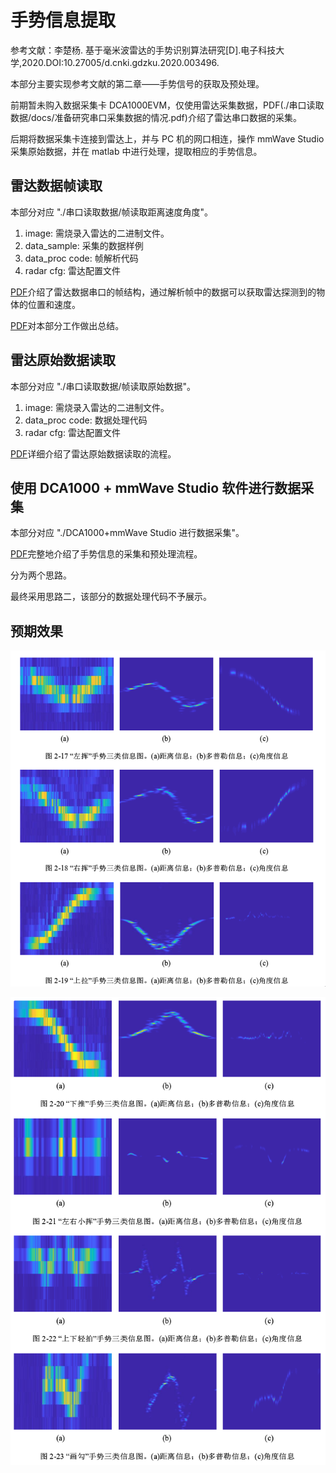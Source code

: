 # 手势信息提取

参考文献：李楚杨. 基于毫米波雷达的手势识别算法研究[D].电子科技大学,2020.DOI:10.27005/d.cnki.gdzku.2020.003496.

本部分主要实现参考文献的第二章——手势信号的获取及预处理。

前期暂未购入数据采集卡 DCA1000EVM，仅使用雷达采集数据，PDF(./串口读取数据/docs/准备研究串口采集数据的情况.pdf)介绍了雷达串口数据的采集。

后期将数据采集卡连接到雷达上，并与 PC 机的网口相连，操作 mmWave Studio 采集原始数据，并在 matlab 中进行处理，提取相应的手势信息。

## 雷达数据帧读取

本部分对应 "./串口读取数据/帧读取距离速度角度"。

1. image: 需烧录入雷达的二进制文件。
2. data_sample: 采集的数据样例
3. data_proc code: 帧解析代码
4. radar cfg: 雷达配置文件

[PDF](串口读取数据/docs/串口数据解析.pdf)介绍了雷达数据串口的帧结构，通过解析帧中的数据可以获取雷达探测到的物体的位置和速度。

[PDF](串口读取数据/帧读取距离速度角度/docs/最近工作.pdf)对本部分工作做出总结。

## 雷达原始数据读取

本部分对应 "./串口读取数据/帧读取原始数据"。

1. image: 需烧录入雷达的二进制文件。
3. data_proc code: 数据处理代码
4. radar cfg: 雷达配置文件

[PDF](串口读取数据/帧读取原始数据/docs/串口采集原始数据.pdf)详细介绍了雷达原始数据读取的流程。

## 使用 DCA1000 + mmWave Studio 软件进行数据采集

本部分对应 "./DCA1000+mmWave Studio 进行数据采集"。

[PDF](DCA1000+mmWave_Studio进行数据采集/使用DCA1000+mmWave_Studio软件进行数据采集.pdf)完整地介绍了手势信息的采集和预处理流程。

分为两个思路。

最终采用思路二，该部分的数据处理代码不予展示。

## 预期效果

![](DCA1000+mmWave_Studio进行数据采集/gesture1.png)

![](DCA1000+mmWave_Studio进行数据采集/gesture2.png)

